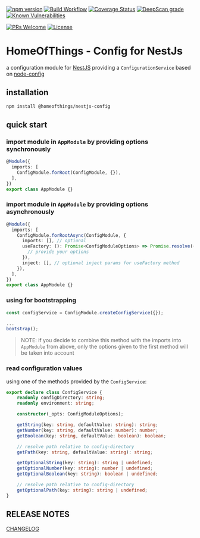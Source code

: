 [![npm version](https://badge.fury.io/js/%40homeofthings%2Fnestjs-config.svg)](https://badge.fury.io/js/%40homeofthings%2Fnestjs-config)
[![Build Workflow](https://github.com/gms1/HomeOfThings/actions/workflows/build.yml/badge.svg?branch=master)](https://github.com/gms1/HomeOfThings/actions/workflows/build.yml)
[![Coverage Status](https://codecov.io/gh/gms1/HomeOfThings/branch/master/graph/badge.svg?flag=nestjs-config)](https://app.codecov.io/gh/gms1/HomeOfThings/tree/master/packages%2Fnode%2F%40homeofthings%2Fnestjs-config)
[![DeepScan grade](https://deepscan.io/api/teams/439/projects/987/branches/1954/badge/grade.svg)](https://deepscan.io/dashboard#view=project&tid=439&pid=987&bid=1954)
[![Known Vulnerabilities](https://snyk.io/test/github/gms1/HomeOfThings/badge.svg)](https://snyk.io/test/github/gms1/HomeOfThings)

[![PRs Welcome](https://img.shields.io/badge/PRs-welcome-brightgreen.svg?style=flat-square)](http://makeapullrequest.com)
[![License](https://img.shields.io/npm/l/@homeofthings/nestjs-config.svg?style=flat-square)](https://github.com/gms1/HomeOfThings/blob/master/packages/node/@homeofthings/nestjs-config/LICENSE)

# HomeOfThings - Config for NestJs

a configuration module for [NestJS](https://docs.nestjs.com/) providing a `ConfigurationService` based on [node-config](https://www.npmjs.com/package/config)

## installation

```bash
npm install @homeofthings/nestjs-config
```

## quick start

### import module in `AppModule` by providing options synchronously

```Typescript
@Module({
  imports: [
    ConfigModule.forRoot(ConfigModule, {}),
  ],
})
export class AppModule {}
```

### import module in `AppModule` by providing options asynchronously

```Typescript
@Module({
  imports: [
    ConfigModule.forRootAsync(ConfigModule, {
      imports: [], // optional
      useFactory: (): Promise<ConfigModuleOptions> => Promise.resolve({
        // provide your options
      }),
      inject: [], // optional inject params for useFactory method
    }),
  ],
})
export class AppModule {}
```

### using for bootstrapping

```TypeScript
const configService = ConfigModule.createConfigService({});

...
bootstrap();

```

> NOTE: if you decide to combine this method with the imports into `AppModule` from above, only the options given to the first method will be taken into account

### read configuration values

using one of the methods provided by the `ConfigService`:

```TypeScript
export declare class ConfigService {
    readonly configDirectory: string;
    readonly environment: string;

    constructor(_opts: ConfigModuleOptions);

    getString(key: string, defaultValue: string): string;
    getNumber(key: string, defaultValue: number): number;
    getBoolean(key: string, defaultValue: boolean): boolean;

    // resolve path relative to config-directory
    getPath(key: string, defaultValue: string): string;

    getOptionalString(key: string): string | undefined;
    getOptionalNumber(key: string): number | undefined;
    getOptionalBoolean(key: string): boolean | undefined;

    // resolve path relative to config-directory
    getOptionalPath(key: string): string | undefined;
}
```

## RELEASE NOTES

[CHANGELOG](./CHANGELOG.md)
